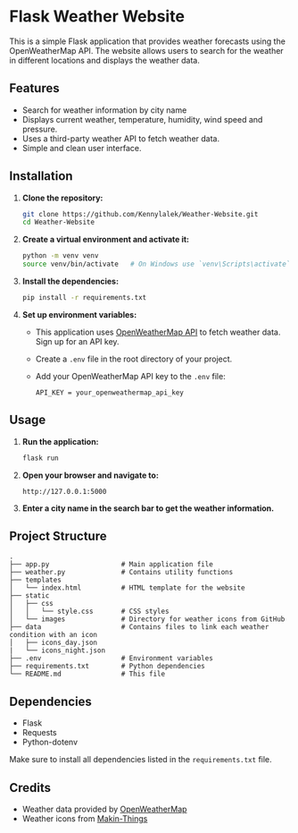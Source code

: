 # Flask Weather Website

This is a simple Flask application that provides weather forecasts using the OpenWeatherMap API. The website allows users to search for the weather in different locations and displays the weather data.

## Features

- Search for weather information by city name
- Displays current weather, temperature, humidity, wind speed and pressure.
- Uses a third-party weather API to fetch weather data.
- Simple and clean user interface.

## Installation

1. **Clone the repository:**
    ```sh
    git clone https://github.com/Kennylalek/Weather-Website.git
    cd Weather-Website
    ```

2. **Create a virtual environment and activate it:**
    ```sh
    python -m venv venv
    source venv/bin/activate   # On Windows use `venv\Scripts\activate`
    ```

3. **Install the dependencies:**
    ```sh
    pip install -r requirements.txt
    ```

4. **Set up environment variables:**
    - This application uses [OpenWeatherMap API](https://openweathermap.org/) to fetch weather data. Sign up for an API key.
    - Create a `.env` file in the root directory of your project.
    - Add your OpenWeatherMap API key to the `.env` file:
    
        ```
        API_KEY = your_openweathermap_api_key
        ```

## Usage

1. **Run the application:**
    ```sh
    flask run
    ```

2. **Open your browser and navigate to:**
    ```
    http://127.0.0.1:5000
    ```

3. **Enter a city name in the search bar to get the weather information.**

## Project Structure
```plaintext
.
├── app.py                  # Main application file
├── weather.py              # Contains utility functions
├── templates
│   └── index.html          # HTML template for the website
├── static
│   ├── css
│   │   └── style.css       # CSS styles
│   └── images              # Directory for weather icons from GitHub
├── data                    # Contains files to link each weather condition with an icon
│   ├── icons_day.json      
|   └── icons_night.json    
├── .env                    # Environment variables
├── requirements.txt        # Python dependencies
└── README.md               # This file
```

## Dependencies

- Flask
- Requests
- Python-dotenv

Make sure to install all dependencies listed in the `requirements.txt` file.

## Credits

- Weather data provided by [OpenWeatherMap](https://openweathermap.org/)
- Weather icons from [Makin-Things](https://github.com/Makin-Things/weather-icons.git)
